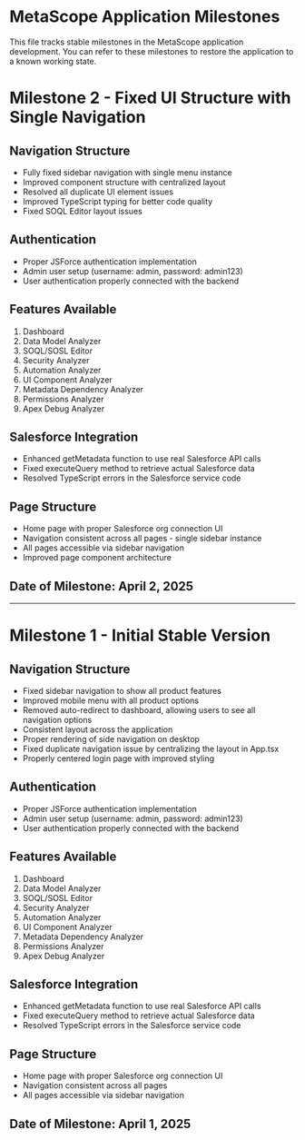 # MetaScope Application Milestones

This file tracks stable milestones in the MetaScope application development. You can refer to these milestones to restore the application to a known working state.

# Milestone 2 - Fixed UI Structure with Single Navigation

## Navigation Structure

- Fully fixed sidebar navigation with single menu instance
- Improved component structure with centralized layout
- Resolved all duplicate UI element issues
- Improved TypeScript typing for better code quality
- Fixed SOQL Editor layout issues

## Authentication 

- Proper JSForce authentication implementation
- Admin user setup (username: admin, password: admin123)
- User authentication properly connected with the backend

## Features Available

1. Dashboard
2. Data Model Analyzer
3. SOQL/SOSL Editor 
4. Security Analyzer
5. Automation Analyzer
6. UI Component Analyzer
7. Metadata Dependency Analyzer
8. Permissions Analyzer
9. Apex Debug Analyzer

## Salesforce Integration

- Enhanced getMetadata function to use real Salesforce API calls
- Fixed executeQuery method to retrieve actual Salesforce data
- Resolved TypeScript errors in the Salesforce service code

## Page Structure

- Home page with proper Salesforce org connection UI
- Navigation consistent across all pages - single sidebar instance
- All pages accessible via sidebar navigation
- Improved page component architecture

## Date of Milestone: April 2, 2025

---

# Milestone 1 - Initial Stable Version

## Navigation Structure

- Fixed sidebar navigation to show all product features
- Improved mobile menu with all product options
- Removed auto-redirect to dashboard, allowing users to see all navigation options
- Consistent layout across the application
- Proper rendering of side navigation on desktop
- Fixed duplicate navigation issue by centralizing the layout in App.tsx
- Properly centered login page with improved styling

## Authentication 

- Proper JSForce authentication implementation
- Admin user setup (username: admin, password: admin123)
- User authentication properly connected with the backend

## Features Available

1. Dashboard
2. Data Model Analyzer
3. SOQL/SOSL Editor 
4. Security Analyzer
5. Automation Analyzer
6. UI Component Analyzer
7. Metadata Dependency Analyzer
8. Permissions Analyzer
9. Apex Debug Analyzer

## Salesforce Integration

- Enhanced getMetadata function to use real Salesforce API calls
- Fixed executeQuery method to retrieve actual Salesforce data
- Resolved TypeScript errors in the Salesforce service code

## Page Structure

- Home page with proper Salesforce org connection UI
- Navigation consistent across all pages
- All pages accessible via sidebar navigation

## Date of Milestone: April 1, 2025